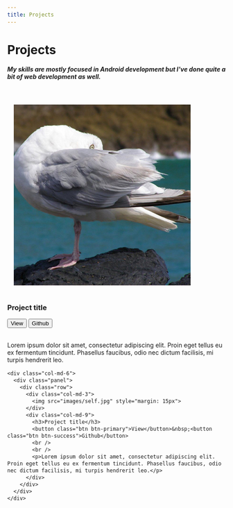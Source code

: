 ```yaml
---
title: Projects
---
```


# Projects

##### My skills are mostly focused in Android development but I've done quite a bit of web development as well.


<div class="container-fluid">

  <br />

  <div class="row">
    <div class="col-md-6">
      <div class="panel">
        <div class="row">
          <div class="col-md-3">
            <img src="images/self.jpg" style="margin: 15px">
          </div>
          <div class="col-md-9">
            <h3>Project title</h3>
            <button class="btn btn-primary">View</button>&nbsp;<button class="btn btn-success">Github</button>
            <br />
            <br />
            <p>Lorem ipsum dolor sit amet, consectetur adipiscing elit. Proin eget tellus eu ex fermentum tincidunt. Phasellus faucibus, odio nec dictum facilisis, mi turpis hendrerit leo.</p>
          </div>
        </div>
      </div>
    </div>

    <div class="col-md-6">
      <div class="panel">
        <div class="row">
          <div class="col-md-3">
            <img src="images/self.jpg" style="margin: 15px">
          </div>
          <div class="col-md-9">
            <h3>Project title</h3>
            <button class="btn btn-primary">View</button>&nbsp;<button class="btn btn-success">Github</button>
            <br />
            <br />
            <p>Lorem ipsum dolor sit amet, consectetur adipiscing elit. Proin eget tellus eu ex fermentum tincidunt. Phasellus faucibus, odio nec dictum facilisis, mi turpis hendrerit leo.</p>
          </div>
        </div>
      </div>
    </div>
  </div>

</div>
